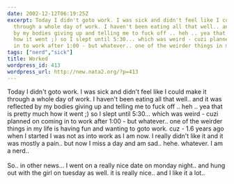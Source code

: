 ```yaml
---
date: 2002-12-12T06:19:25Z
excerpt: Today I didn't goto work. I was sick and didn't feel like I could make it
  through a whole day of work. I haven't been eating all that well.. and it was reflected
  by my bodies giving up and telling me to fuck off .. heh .. yea that is pretty much
  how it went ;) so I slept until 5:30... which was weird - cuzi planned on coming
  in to work after 1:00 - but whatever.. one of the weirder things in m...
tags: ["nerd","sick"]
title: Worked
wordpress_id: 413
wordpress_url: http://new.nata2.org/?p=413
---
```


Today I didn't goto work. I was sick and didn't feel like I could make it through a whole day of work. I haven't been eating all that well.. and it was reflected by my bodies giving up and telling me to fuck off .. heh .. yea that is pretty much how it went ;) so I slept until 5:30... which was weird - cuzi planned on coming in to work after 1:00 - but whatever.. one of the weirder things in my life is having fun and wanting to goto work. cuz - 1.6 years ago when I started I was not as into work as I am now. I really didn't like it and it was mostly a pain.. but now I miss a day and am sad.. hehe. whatever. I am a nerd..<br/><br/>So.. in other news... I went on a really nice date on monday night.. and hung out with the girl on tuesday as well. it is really nice.. and I like it a lot..
